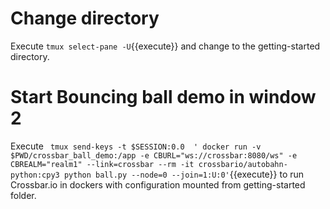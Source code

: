 # Change directory
Execute `tmux select-pane -U`{{execute}} and change to the getting-started directory.

# Start Bouncing ball demo in window 2

Execute ` tmux send-keys -t $SESSION:0.0  ' docker run -v $PWD/crossbar_ball_demo:/app -e CBURL="ws://crossbar:8080/ws" -e CBREALM="realm1" --link=crossbar --rm -it crossbario/autobahn-python:cpy3 python ball.py --node=0 --join=1:U:0'`{{execute}} to run Crossbar.io in dockers with configuration mounted from getting-started folder.
